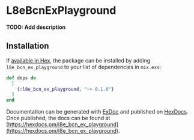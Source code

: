 # L8eBcnExPlayground

**TODO: Add description**

## Installation

If [available in Hex](https://hex.pm/docs/publish), the package can be installed
by adding `l8e_bcn_ex_playground` to your list of dependencies in `mix.exs`:

```elixir
def deps do
  [
    {:l8e_bcn_ex_playground, "~> 0.1.0"}
  ]
end
```

Documentation can be generated with [ExDoc](https://github.com/elixir-lang/ex_doc)
and published on [HexDocs](https://hexdocs.pm). Once published, the docs can
be found at [https://hexdocs.pm/l8e_bcn_ex_playground](https://hexdocs.pm/l8e_bcn_ex_playground).

